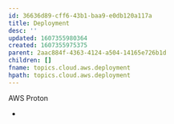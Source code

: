 ```yaml
---
id: 36636d89-cff6-43b1-baa9-e0db120a117a
title: Deployment
desc: ''
updated: 1607355980364
created: 1607355975375
parent: 2aac884f-4363-4124-a504-14165e726b1d
children: []
fname: topics.cloud.aws.deployment
hpath: topics.cloud.aws.deployment
---
```

AWS Proton

-

